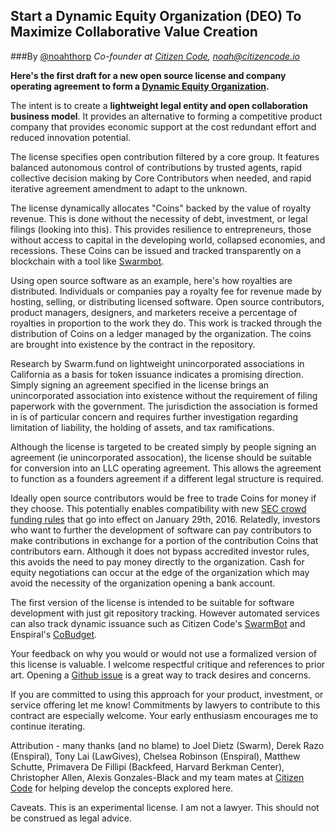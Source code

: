 ## Start a Dynamic Equity Organization (DEO) To Maximize Collaborative Value Creation
###By [@noahthorp](http://twitter.com/noahthorp)
*Co-founder at [Citizen Code](http://citizencode.io), <noah@citizencode.io>*

**Here's the first draft for a new open source license and company operating agreement to form a [Dynamic Equity Organization](license.md).**

The intent is to create a **lightweight legal entity and open collaboration business model**. It provides an alternative to forming a competitive product company that provides economic support at the cost redundant effort and reduced innovation potential.

The license specifies open contribution filtered by a core group. It features balanced autonomous control of contributions by trusted agents, rapid collective decision making by Core Contributors when needed, and rapid iterative agreement amendment to adapt to the unknown.

The license dynamically allocates  "Coins" backed by the value of royalty revenue. This is done without the necessity of debt, investment, or legal filings (looking into this). This provides resilience to entrepreneurs, those without access to capital in the developing world, collapsed economies, and recessions. These Coins can be issued and tracked transparently on a blockchain with a tool like [Swarmbot](https://github.com/citizencode/swarmbot).

Using open source software as an example, here's how royalties are distributed. Individuals or companies pay a royalty fee for revenue made by hosting, selling, or distributing licensed software. Open source contributors, product managers, designers, and marketers receive a percentage of royalties in proportion to the work they do. This work is tracked through the distribution of Coins on a ledger managed by the organization. The coins are brought into existence by the contract in the repository.

Research by Swarm.fund on lightweight unincorporated associations in California as a basis for token issuance indicates a promising direction. Simply signing an agreement specified in the license brings an unincorporated association into existence without the requirement of filing paperwork with the government. The jurisdiction the association is formed in is of particular concern and requires further investigation regarding limitation of liability, the holding of assets, and tax ramifications.

Although the license is targeted to be created simply by people signing an agreement (ie unincorporated assocation), the license should be suitable for conversion into an LLC operating agreement. This allows the agreement to function as a founders agreement if a different legal structure is required.

Ideally open source contributors would be free to trade Coins for money if they choose. This potentially enables compatibility with new [SEC crowd funding rules](http://www.sec.gov/news/pressrelease/2015-249.html) that go into effect on January 29th, 2016. Relatedly, investors who want to further the development of software can pay contributors to make contributions in exchange for a portion of the contribution Coins that contributors earn. Although it does not bypass accredited investor rules, this avoids the need to pay money directly to the organization. Cash for equity negotiations can occur at the edge of the organization which may avoid the necessity of the organization opening a bank account.

The first version of the license is intended to be suitable for software development with just git repository tracking. However automated services can also track dynamic issuance such as Citizen Code's [SwarmBot](https://github.com/citizencode/swarmbot) and Enspiral's [CoBudget](https://github.com/cobudget).

Your feedback on why you would or would not use a formalized version of this license is valuable. I welcome respectful critique and references to prior art. Opening a [Github issue](https://github.com/citizencode/dynamic-equity-organization/issues) is a great way to track desires and concerns.

If you are committed to using this approach for your product, investment, or service offering let me know! Commitments by lawyers to contribute to this contract are especially welcome. Your early enthusiasm encourages me to continue iterating.

Attribution - many thanks (and no blame) to Joel Dietz (Swarm), Derek Razo (Enspiral), Tony Lai (LawGives), Chelsea Robinson (Enspiral), Matthew Schutte, Primavera De Fillipi (Backfeed, Harvard Berkman Center), Christopher Allen, Alexis Gonzales-Black and my team mates at [Citizen Code](http://citizencode.io) for helping develop the concepts explored here.

Caveats. This is an experimental license. I am not a lawyer. This should not be construed as legal advice.

